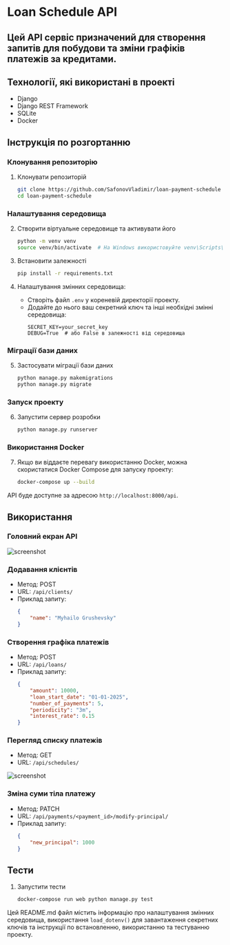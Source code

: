 # Loan Schedule API

## Цей API сервіс призначений для створення запитів для побудови та зміни графіків платежів за кредитами.

## Технології, які використані в проекті
- Django
- Django REST Framework
- SQLite
- Docker 

## Інструкція по розгортанню

### Клонування репозиторію
1. Клонувати репозиторій
    ```sh
    git clone https://github.com/SafonovVladimir/loan-payment-schedule
    cd loan-payment-schedule
    ```

### Налаштування середовища
2. Створити віртуальне середовище та активувати його
    ```sh
    python -m venv venv
    source venv/bin/activate  # На Windows використовуйте venv\Scripts\activate
    ```

3. Встановити залежності
    ```sh
    pip install -r requirements.txt
    ```
   
4. Налаштування змінних середовища:
    - Створіть файл `.env` у кореневій директорії проекту.
    - Додайте до нього ваш секретний ключ та інші необхідні змінні середовища:
        ```
        SECRET_KEY=your_secret_key
        DEBUG=True  # або False в залежності від середовища
        ```

### Міграції бази даних
5. Застосувати міграції бази даних
    ```sh
    python manage.py makemigrations
    python manage.py migrate
    ```

### Запуск проекту
6. Запустити сервер розробки
    ```sh
    python manage.py runserver
    ```

### Використання Docker
7. Якщо ви віддаєте перевагу використанню Docker, можна скористатися Docker Compose для запуску проекту:
    ```sh
    docker-compose up --build
    ```

API буде доступне за адресою `http://localhost:8000/api`.

## Використання

### Головний екран API

![screenshot](../main/loan_payment_schedule/readme_images/main_screen.png "Main_screen")

### Додавання клієнтів

- Метод: POST
- URL: `/api/clients/`
- Приклад запиту:
    ```json
    {
        "name": "Myhailo Grushevsky"
    }
    ```

### Створення графіка платежів
- Метод: POST
- URL: `/api/loans/`
- Приклад запиту:
    ```json
    {
        "amount": 10000,
        "loan_start_date": "01-01-2025",
        "number_of_payments": 5,
        "periodicity": "3m",
        "interest_rate": 0.15
    }
    ```
  
### Перегляд списку платежів
- Метод: GET
- URL: `/api/schedules/`

![screenshot](../loan-payment-schedule/loan_payment_schedule/readme_images/schedule_screen.png)

### Зміна суми тіла платежу
- Метод: PATCH
- URL: `/api/payments/<payment_id>/modify-principal/`
- Приклад запиту:
    ```json
    {
        "new_principal": 1000
    }
    ```

## Тести

1. Запустити тести
    ```sh
    docker-compose run web python manage.py test
    ```

Цей README.md файл містить інформацію про налаштування змінних середовища, 
використання `load_dotenv()` для завантаження секретних ключів та інструкції по встановленню, 
використанню та тестуванню проекту.

